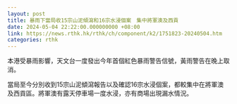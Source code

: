```yaml
---
layout: post
title: 暴雨下當局收15宗山泥傾瀉和16宗水浸個案　集中將軍澳及西貢
date: 2024-05-04 22:22:00.000000000 +08:00
link: https://news.rthk.hk/rthk/ch/component/k2/1751823-20240504.htm
categories: rthk
---
```


本港受暴雨影響，天文台一度發出今年首個紅色暴雨警告信號，黃雨警告在晚上取消。

當局至今分別收到15宗山泥傾瀉報告以及確認16宗水浸個案，都較集中在將軍澳及西貢區。將軍澳有露天停車場一度水浸，亦有商場出現漏水情況。
